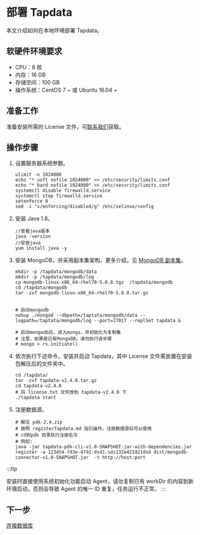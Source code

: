 # 部署 Tapdata

本文介绍如何在本地环境部署 Tapdata。

## 软硬件环境要求

* CPU：8 核
* 内存：16 GB
* 存储空间：100 GB
* 操作系统：CentOS 7 + 或 Ubuntu 16.04 +

## 准备工作

准备安装所需的 License 文件，可[联系我们](mailto:team@tapdata.io)获取。

## 操作步骤

1. 设置服务器系统参数。

   ```shell
   ulimit -n 1024000 
   echo "* soft nofile 1024000" >> /etc/security/limits.conf 
   echo "* hard nofile 1024000" >> /etc/security/limits.conf 
   systemctl disable firewalld.service 
   systemctl stop firewalld.service 
   setenforce 0 
   sed -i "s/enforcing/disabled/g" /etc/selinux/config 
   ```

   

2. 安装 Java 1.8。

   ```shell
   //查看java版本
   java -version
   //安装java
   yum install java -y
   ```

   

3. 安装 MongoDB，并采用副本集架构，更多介绍，见 [MongoDB 副本集](https://docs.mongodb.com/manual/replication/)。

   ```shell
   mkdir -p /tapdata/mongodb/data
   mkdir -p /tapdata/mongodb/log
   cp mongodb-linux-x86_64-rhel70-5.0.8.tgz  /tapdata/mongodb 
   cd /tapdata/mongodb 
   tar -zxf mongodb-linux-x86_64-rhel70-5.0.8.tar.gz
   
   
   # 启动mongodb
   nohup ./mongod --dbpath=/taptata/mongodb/data --logpath=/taptata/mongodb/log --port=27017 --replSet tapdata &
   
   # 启动mongodb后，进入mongo，并初始化为复制集
   # 注意，如果是已有MongoDB，请勿执行该步骤
   # mongo > rs.initiate()
   ```

   

4. 依次执行下述命令，安装并启动 Tapdata，其中 License 文件需放置在安装包解压后的文件夹中。

   ```shell
   cd /tapdata/
   tar -zxf tapdata-v2.4.0.tar.gz
   cd tapdata-v2.4.0
   # 将 license.txt 文件放到 tapdata-v2.4.0 下
   ./tapdata start
   ```

   

5. 注册数据源。

   ```shell
   # 解压 pdk-2.4.zip
   # 按照 registerTapdata.md 指引操作，注册数据源后可以使用
   # cd到pdk 目录执行注册名令
   # 例如:
   java -jar tapdata-pdk-cli-v1.0-SNAPSHOT-jar-with-dependencies.jar register -a 123454-7d3e-4792-dsd1-sds132e422421dsd dist/mongodb-connector-v1.0-SNAPSHOT.jar  -t http://host:port
   ```

   

   

:::tip

   安装时直接使用系统初始化功能启动 Agent，请勿复制已有 workDir 的内容到新环境启动，否则会导致 Agent 的唯一 ID 重复，任务运行不正常。
:::



## 下一步

[连接数据库](connect-database.md)